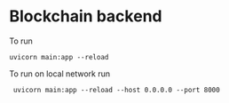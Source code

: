 # Blockchain backend 

To run

```uvicorn main:app --reload```

To run on local network run

``` uvicorn main:app --reload --host 0.0.0.0 --port 8000```